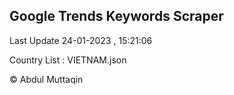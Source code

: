 

## Google Trends Keywords Scraper 
 
Last Update 24-01-2023 , 15:21:06

Country List :
VIETNAM.json



© Abdul Muttaqin 

